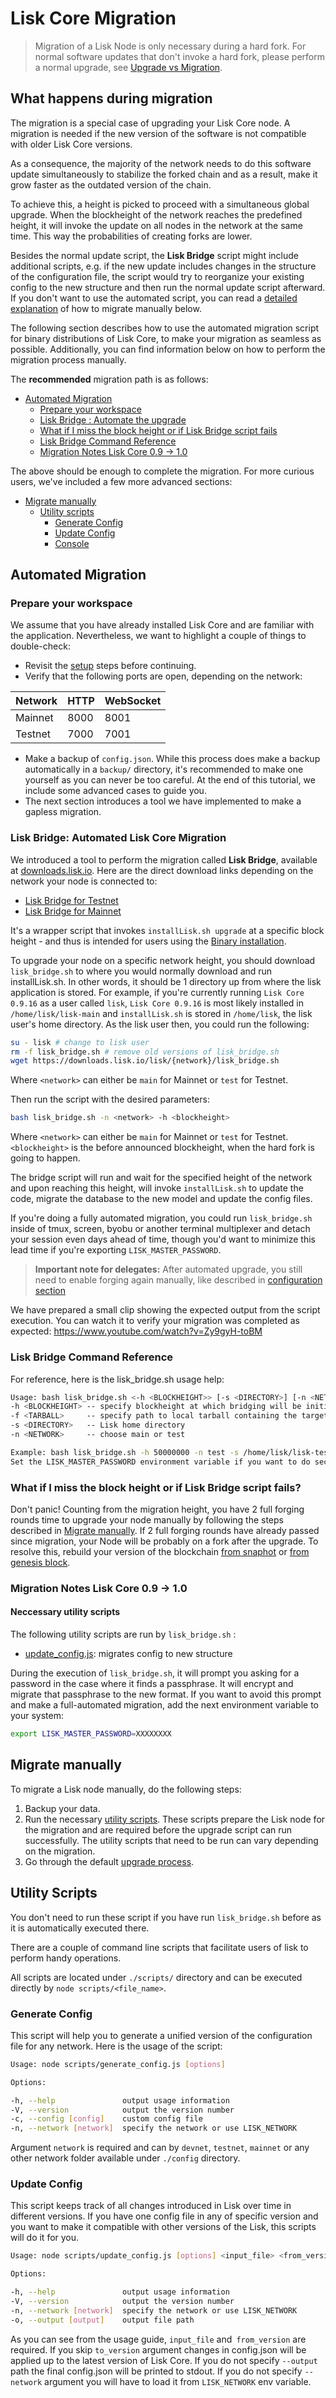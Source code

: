 # Lisk Core Migration

> Migration of a Lisk Node is only necessary during a hard fork.
> For normal software updates that don't invoke a hard fork, please perform a normal upgrade, see [Upgrade vs Migration](introduction.md#upgrade-vs-migration).

## What happens during migration

The migration is a special case of upgrading your Lisk Core node. A migration is needed if the new version of the software is not compatible with older Lisk Core versions.

As a consequence, the majority of the network needs to do this software update simultaneously to stabilize the forked chain and as a result, make it grow faster as the outdated version of the chain.

To achieve this, a height is picked to proceed with a simultaneous global upgrade. 
When the blockheight of the network reaches the predefined height, it will invoke the update on all nodes in the network at the same time. 
This way the probabilities of creating forks are lower. 

Besides the normal update script, the **Lisk Bridge** script might include additional scripts, e.g. if the new update includes changes in the structure of the configuration file, the script would try to reorganize your existing config to the new structure and then run the normal update script afterward.
If you don't want to use the automated script, you can read a [detailed explanation](#migrate-manually) of how to migrate manually below. 

The following section describes how to use the automated migration script for binary distributions of Lisk Core, to make your migration as seamless as possible. Additionally, you can find information below on how to perform the migration process manually.

The **recommended** migration path is as follows:
- [Automated Migration](#automated-migration)
  - [Prepare your workspace](#prepare-your-workspace)
  - [Lisk Bridge : Automate the upgrade](#lisk-bridge--automated-lisk-core-migration)
  - [What if I miss the block height or if Lisk Bridge script fails](#what-if-i-miss-the-block-height-or-if-lisk-bridge-script-fails)
  - [Lisk Bridge Command Reference](#lisk-bridge-command-reference)
  - [Migration Notes Lisk Core 0.9 -> 1.0](#migration-notes-lisk-core-0.9-1.0)

The above should be enough to complete the migration. For more curious users, we've included a few more advanced sections:
- [Migrate manually](#migrate-manually)
  - [Utility scripts](#utility-scripts)
    - [Generate Config](#generate-config)
    - [Update Config](#update-config)
    - [Console](#console)

## Automated Migration

### Prepare your workspace
We assume that you have already installed Lisk Core and are familiar with the application. Nevertheless, we want to highlight a couple of things to double-check:
- Revisit the [setup](introduction.md#lisk-core-distributions) steps before continuing.
- Verify that the following ports are open, depending on the network:

| Network | HTTP | WebSocket |
| -----------|-------------|-------------|
| Mainnet | 8000         | 8001        |
| Testnet   | 7000         | 7001        |

- Make a backup of `config.json`. While this process does make a backup automatically in a `backup/` directory, it's recommended to make one yourself as you can never be too careful. At the end of this tutorial, we include some advanced cases to guide you.
- The next section introduces a tool we have implemented to make a gapless migration.

### Lisk Bridge: Automated Lisk Core Migration
We introduced a tool to perform the migration called **Lisk Bridge**, available at [downloads.lisk.io](https://downloads.lisk.io/lisk/).
Here are the direct download links depending on the network your node is connected to:
- [Lisk Bridge for Testnet](https://downloads.lisk.io/lisk/test/lisk_bridge.sh)
- [Lisk Bridge for Mainnet](https://downloads.lisk.io/lisk/main/lisk_bridge.sh)

It's a wrapper script that invokes `installLisk.sh upgrade` at a specific block height - and thus is intended for users using the [Binary installation](setup/binary.md).

To upgrade your node on a specific network height, you should download `lisk_bridge.sh` to where you would normally download and run installLisk.sh. 
In other words, it should be 1 directory up from where the lisk application is stored. 
For example, if you're currently running `Lisk Core 0.9.16` as a user called `lisk`, `Lisk Core 0.9.16` is most likely installed in `/home/lisk/lisk-main` and `installLisk.sh` is stored in `/home/lisk`, the lisk user's home directory. 
As the lisk user then, you could run the following:

```bash
su - lisk # change to lisk user
rm -f lisk_bridge.sh # remove old versions of lisk_bridge.sh
wget https://downloads.lisk.io/lisk/{network}/lisk_bridge.sh
```
Where `<network>` can either be `main` for Mainnet or `test` for Testnet.

Then run the script with the desired parameters:
```bash
bash lisk_bridge.sh -n <network> -h <blockheight>
```
Where `<network>` can either be `main` for Mainnet or `test` for Testnet.
`<blockheight>` is the before announced blockheight, when the hard fork is going to happen.

The bridge script will run and wait for the specified height of the network and upon reaching this height, will invoke `installLisk.sh` to update the code, migrate the database to the new model and update the config files.

If you're doing a fully automated migration, you could run `lisk_bridge.sh` inside of tmux, screen, byobu or another terminal multiplexer and detach your session even days ahead of time, though you'd want to minimize this lead time if you're exporting `LISK_MASTER_PASSWORD`.

> **Important note for delegates:** After automated upgrade, you still need to enable forging again manually, like described in [configuration section](configuration.md#enable-disable-forging)

We have prepared a small clip showing the expected output from the script execution.
You can watch it to verify your migration was completed as expected: https://www.youtube.com/watch?v=Zy9gyH-toBM

### Lisk Bridge Command Reference
For reference, here is the lisk_bridge.sh usage help:
```bash
Usage: bash lisk_bridge.sh <-h <BLOCKHEIGHT>> [-s <DIRECTORY>] [-n <NETWORK>]
-h <BLOCKHEIGHT> -- specify blockheight at which bridging will be initiated
-f <TARBALL>     -- specify path to local tarball containing the target release
-s <DIRECTORY>   -- Lisk home directory
-n <NETWORK>     -- choose main or test

Example: bash lisk_bridge.sh -h 50000000 -n test -s /home/lisk/lisk-test
Set the LISK_MASTER_PASSWORD environment variable if you want to do secrets migration in non-interactive mode
```

### What if I miss the block height or if Lisk Bridge script fails?

Don't panic!
Counting from the migration height, you have 2 full forging rounds time to upgrade your node manually by following the steps described in [Migrate manually](#migrate-manually).
If 2 full forging rounds have already passed since migration, your Node will be probably on a fork after the upgrade.
To resolve this, rebuild your version of the blockchain [from snaphot](introduction.md#snapshots) or [from genesis block](administration/binary.md#rebuild-from-the-genesis-block).

### Migration Notes Lisk Core 0.9 -> 1.0

#### Neccessary utility scripts

The following utility scripts are run by `lisk_bridge.sh` :

- [update_config.js](#update-config): migrates config to new structure

During the execution of `lisk_bridge.sh`, it will prompt you asking for a password in the case where it finds a passphrase.
It will encrypt and migrate that passphrase to the new format.
If you want to avoid this prompt and make a full-automated migration, add the next environment variable to your system:

```bash
export LISK_MASTER_PASSWORD=XXXXXXXX
``` 

## Migrate manually

To migrate a Lisk node manually, do the following steps:

1. Backup your data.
2. Run the necessary [utility scripts](#utility-scripts). 
These scripts prepare the Lisk node for the migration and are required before the upgrade script can run successfully. 
The utility scripts that need to be run can vary depending on the migration.
3. Go through the default [upgrade process](introduction.md#upgrade-vs-migration).

## Utility Scripts

You don't need to run these script if you have run `lisk_bridge.sh` before as it is automatically executed there.

There are a couple of command line scripts that facilitate users of lisk to perform handy operations.

All scripts are located under `./scripts/` directory and can be executed directly by `node scripts/<file_name>`.

### Generate Config

This script will help you to generate a unified version of the configuration file for any network. Here is the usage of the script:

```bash
Usage: node scripts/generate_config.js [options]

Options:

-h, --help               output usage information
-V, --version            output the version number
-c, --config [config]    custom config file
-n, --network [network]  specify the network or use LISK_NETWORK
```

Argument `network` is required and can by `devnet`, `testnet`, `mainnet` or any other network folder available under `./config` directory.

### Update Config

This script keeps track of all changes introduced in Lisk over time in different versions. 
If you have one config file in any of specific version and you want to make it compatible with other versions of the Lisk, this scripts will do it for you.

```bash
Usage: node scripts/update_config.js [options] <input_file> <from_version> [to_version]

Options:

-h, --help               output usage information
-V, --version            output the version number
-n, --network [network]  specify the network or use LISK_NETWORK
-o, --output [output]    output file path
```

As you can see from the usage guide, `input_file` and` from_version` are required.
If you skip `to_version` argument changes in config.json will be applied up to the latest version of Lisk Core.
If you do not specify `--output` path the final config.json will be printed to stdout.
If you do not specify `--network` argument you will have to load it from `LISK_NETWORK` env variable.
